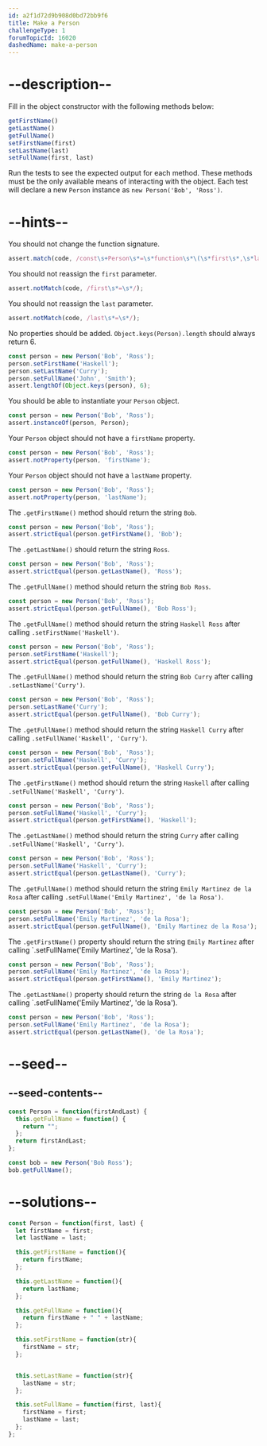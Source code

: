 ```yaml
---
id: a2f1d72d9b908d0bd72bb9f6
title: Make a Person
challengeType: 1
forumTopicId: 16020
dashedName: make-a-person
---
```


# --description--

Fill in the object constructor with the following methods below:

```js
getFirstName()
getLastName()
getFullName()
setFirstName(first)
setLastName(last)
setFullName(first, last)
```

Run the tests to see the expected output for each method. These methods must be the only available means of interacting with the object. Each test will declare a new `Person` instance as `new Person('Bob', 'Ross')`.

# --hints--

You should not change the function signature.

```js
assert.match(code, /const\s+Person\s*=\s*function\s*\(\s*first\s*,\s*last\s*\)\s*{/);
```

You should not reassign the `first` parameter.

```js
assert.notMatch(code, /first\s*=\s*/);
```

You should not reassign the `last` parameter.

```js
assert.notMatch(code, /last\s*=\s*/);
```

No properties should be added. `Object.keys(Person).length` should always return 6.

```js
const person = new Person('Bob', 'Ross');
person.setFirstName('Haskell');
person.setLastName('Curry');
person.setFullName('John', 'Smith');
assert.lengthOf(Object.keys(person), 6);
```

You should be able to instantiate your `Person` object.

```js
const person = new Person('Bob', 'Ross');
assert.instanceOf(person, Person);
```

Your `Person` object should not have a `firstName` property.

```js
const person = new Person('Bob', 'Ross');
assert.notProperty(person, 'firstName');
```

Your `Person` object should not have a `lastName` property.

```js
const person = new Person('Bob', 'Ross');
assert.notProperty(person, 'lastName');
```

The `.getFirstName()` method should return the string `Bob`.

```js
const person = new Person('Bob', 'Ross');
assert.strictEqual(person.getFirstName(), 'Bob');
```

The `.getLastName()` should return the string `Ross`.

```js
const person = new Person('Bob', 'Ross');
assert.strictEqual(person.getLastName(), 'Ross');
```

The `.getFullName()` method should return the string `Bob Ross`.

```js
const person = new Person('Bob', 'Ross');
assert.strictEqual(person.getFullName(), 'Bob Ross');
```

The `.getFullName()` method should return the string `Haskell Ross` after calling `.setFirstName('Haskell')`.

```js
const person = new Person('Bob', 'Ross');
person.setFirstName('Haskell');
assert.strictEqual(person.getFullName(), 'Haskell Ross');
```

The `.getFullName()` method should return the string `Bob Curry` after calling `.setLastName('Curry')`.

```js
const person = new Person('Bob', 'Ross');
person.setLastName('Curry');
assert.strictEqual(person.getFullName(), 'Bob Curry');
```

The `.getFullName()` method should return the string `Haskell Curry` after calling `.setFullName('Haskell', 'Curry')`.

```js
const person = new Person('Bob', 'Ross');
person.setFullName('Haskell', 'Curry');
assert.strictEqual(person.getFullName(), 'Haskell Curry');
```

The `.getFirstName()` method should return the string `Haskell` after calling `.setFullName('Haskell', 'Curry')`.

```js
const person = new Person('Bob', 'Ross');
person.setFullName('Haskell', 'Curry');
assert.strictEqual(person.getFirstName(), 'Haskell');
```

The `.getLastName()` method should return the string `Curry` after calling `.setFullName('Haskell', 'Curry')`.

```js
const person = new Person('Bob', 'Ross');
person.setFullName('Haskell', 'Curry');
assert.strictEqual(person.getLastName(), 'Curry');
```

The `.getFullName()` method should return the string `Emily Martinez de la Rosa` after calling `.setFullName('Emily Martinez', 'de la Rosa')`.

```js
const person = new Person('Bob', 'Ross');
person.setFullName('Emily Martinez', 'de la Rosa');
assert.strictEqual(person.getFullName(), 'Emily Martinez de la Rosa');
```

The `.getFirstName()` property should return the string `Emily Martinez` after calling `.setFullName('Emily Martinez', 'de la Rosa').

```js
const person = new Person('Bob', 'Ross');
person.setFullName('Emily Martinez', 'de la Rosa');
assert.strictEqual(person.getFirstName(), 'Emily Martinez');
```

The `.getLastName()` property should return the string `de la Rosa` after calling `.setFullName('Emily Martinez', 'de la Rosa').

```js
const person = new Person('Bob', 'Ross');
person.setFullName('Emily Martinez', 'de la Rosa');
assert.strictEqual(person.getLastName(), 'de la Rosa');
```

# --seed--

## --seed-contents--

```js
const Person = function(firstAndLast) {
  this.getFullName = function() {
    return "";
  };
  return firstAndLast;
};

const bob = new Person('Bob Ross');
bob.getFullName();
```

# --solutions--

```js
const Person = function(first, last) {
  let firstName = first;
  let lastName = last;

  this.getFirstName = function(){
    return firstName;
  };

  this.getLastName = function(){
    return lastName;
  };

  this.getFullName = function(){
    return firstName + " " + lastName;
  };

  this.setFirstName = function(str){
    firstName = str;
  };


  this.setLastName = function(str){
    lastName = str;
  };

  this.setFullName = function(first, last){
    firstName = first;
    lastName = last;
  };
};
```
